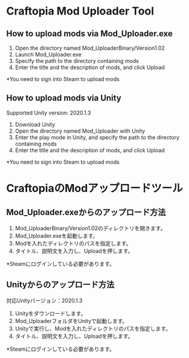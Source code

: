 # Craftopia Mod Uploader Tool
## How to upload mods via Mod_Uploader.exe
1. Open the directory named Mod_UploaderBinary/Version1.02
2. Launch Mod_Uploader.exe
3. Specify the path to the directory containing mods
4. Enter the title and the description of mods, and click Upload

*You need to sign into Steam to upload mods

## How to upload mods via Unity
Supported Unity version: 2020.1.3
1. Download Unity
2. Open the directory named Mod_Uploader with Unity
3. Enter the play mode in Unity, and specify the path to the directory containing mods
4. Enter the title and the description of mods, and click Upload

*You need to sign into Steam to upload mods

# CraftopiaのModアップロードツール
## Mod_Uploader.exeからのアップロード方法
1. Mod_UploaderBinary/Version1.02のディレクトリを開きます。
2. Mod_Uploader.exeを起動します。
3. Modを入れたディレクトリのパスを指定します。
4. タイトル、説明文を入力し、Uploadを押します。

*Steamにログインしている必要があります。

## Unityからのアップロード方法
対応Unityバージョン：2020.1.3
1. Unityをダウンロードします。
2. Mod_UploaderフォルダをUnityで起動します。
3. Unityで実行し、Modを入れたディレクトリのパスを指定します。
4. タイトル、説明文を入力し、Uploadを押します。

*Steamにログインしている必要があります。

